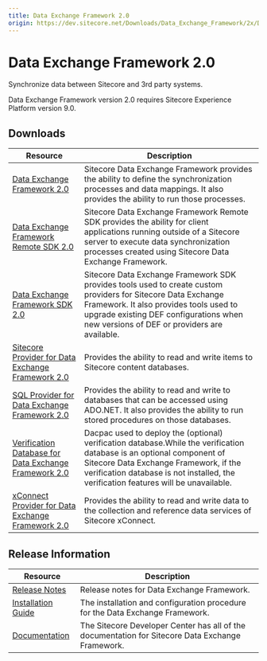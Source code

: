 ```yaml
---
title: Data Exchange Framework 2.0
origin: https://dev.sitecore.net/Downloads/Data_Exchange_Framework/2x/Data_Exchange_Framework_20.aspx
---
```


# Data Exchange Framework 2.0

Synchronize data between Sitecore and 3rd party systems.

  <Alert variant='warning' mb={4}>
    <AlertIcon />
    Data Exchange Framework version 2.0 requires Sitecore Experience Platform version 9.0.
  </Alert>
  

## Downloads

 | Resource | Description |
 | --- | --- |
 | [Data Exchange Framework 2.0](https://sitecoredev.azureedge.net/~/media/5493D9CD70AC4D98B67896AE253D6873.ashx?date=20171014T210320) | Sitecore Data Exchange Framework provides the ability to define the synchronization processes and data mappings. It also provides the ability to run those processes. |
 | [Data Exchange Framework Remote SDK 2.0](https://sitecoredev.azureedge.net/~/media/594FDF77D56F4F178BD316F8049BBA70.ashx?date=20171014T210700) | Sitecore Data Exchange Framework Remote SDK provides the ability for client applications running outside of a Sitecore server to execute data synchronization processes created using Sitecore Data Exchange Framework. |
 | [Data Exchange Framework SDK 2.0](https://sitecoredev.azureedge.net/~/media/E9A002443A604078BAECE9C6E0844BCD.ashx?date=20171014T211023) | Sitecore Data Exchange Framework SDK provides tools used to create custom providers for Sitecore Data Exchange Framework. It also provides tools used to upgrade existing DEF configurations when new versions of DEF or providers are available. |
 | [Sitecore Provider for Data Exchange Framework 2.0](https://sitecoredev.azureedge.net/~/media/818650C30D8F49C4B9A0273E9652E550.ashx?date=20171014T212518) | Provides the ability to read and write items to Sitecore content databases. |
 | [SQL Provider for Data Exchange Framework 2.0](https://sitecoredev.azureedge.net/~/media/97DA18B1ED33481784CA7223A922ADA2.ashx?date=20171014T212849) | Provides the ability to read and write to databases that can be accessed using ADO.NET. It also provides the ability to run stored procedures on those databases. |
 | [Verification Database for Data Exchange Framework 2.0](https://sitecoredev.azureedge.net/~/media/6703D8DEE96B4985A931C94422E3CE48.ashx?date=20171014T212248) | Dacpac used to deploy the (optional) verification database.While the verification database is an optional component of Sitecore Data Exchange Framework, if the verification database is not installed, the verification features will be unavailable. |
 | [xConnect Provider for Data Exchange Framework 2.0](https://sitecoredev.azureedge.net/~/media/9F60EAD7B86E4F598AE0859FD13F45DD.ashx?date=20171014T213119) | Provides the ability to read and write data to the collection and reference data services of Sitecore xConnect. |

## Release Information

 | Resource | Description |
 | --- | --- |
 | [Release Notes](/downloads/Data%20Exchange%20Framework/2x/Data%20Exchange%20Framework%2020/Release%20Notes) | Release notes for Data Exchange Framework. |
 | [Installation Guide](https://sitecoredev.azureedge.net/~/media/778F9101D3CE4A88910344B5FB95FFEE.ashx?date=20190219T103824) | The installation and configuration procedure for the Data Exchange Framework. |
 | [Documentation](https://doc.sitecore.com/developers/def/20/data-exchange-framework/en/data-exchange-framework.html) | The Sitecore Developer Center has all of the documentation for Sitecore Data Exchange Framework. |